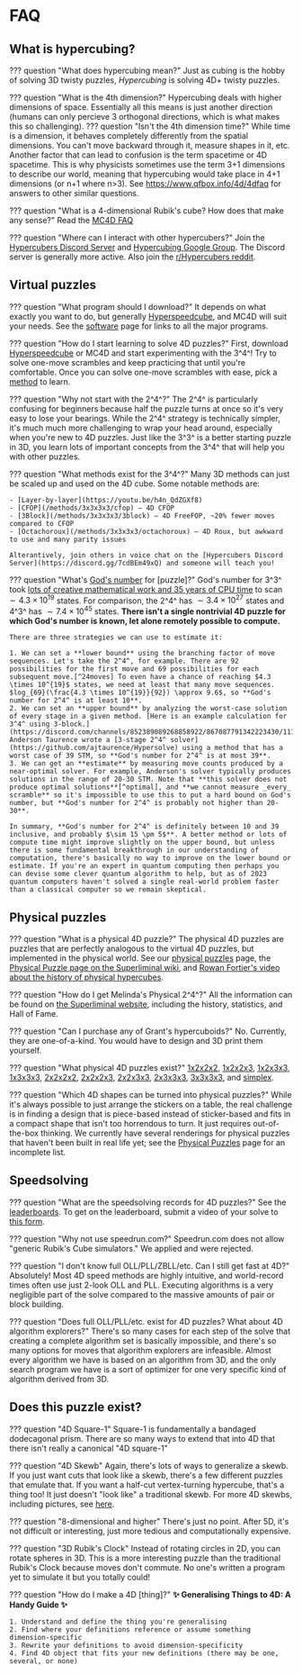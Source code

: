 # FAQ

## What is hypercubing?

??? question "What does hypercubing mean?"
    Just as cubing is the hobby of solving 3D twisty puzzles, *Hypercubing* is solving 4D+ twisty puzzles.

??? question "What is the 4th dimension?"
    Hypercubing deals with higher dimensions of space. Essentially all this means is just another direction (humans can only percieve 3 orthogonal directions, which is what makes this so challenging).
    ??? question "Isn't the 4th dimension time?"
        While time is a dimension, it behaves completely differently from the spatial dimensions. You can't move backward through it, measure shapes in it, etc. Another factor that can lead to confusion is the term spacetime or 4D spacetime. This is why physicists sometimes use the term 3+1 dimensions to describe our world, meaning that hypercubing would take place in 4+1 dimensions (or n+1 where n>3).
    See <https://www.qfbox.info/4d/4dfaq> for answers to other similar questions.

??? question "What is a 4-dimensional Rubik's cube? How does that make any sense?"
    Read the [MC4D FAQ](https://superliminal.com/cube/faq.html)


??? question "Where can I interact with other hypercubers?"
    Join the [Hypercubers Discord Server](https://discord.gg/7cdBEm49xQ) and [Hypercubing Google Group](https://groups.google.com/g/hypercubing). The Discord server is generally more active. Also join the [r/Hypercubers reddit](https://www.reddit.com/r/Hypercubers/).

## Virtual puzzles

??? question "What program should I download?"
    It depends on what exactly you want to do, but generally [Hyperspeedcube](https://ajfarkas.dev/hyperspeedcube/), and MC4D will suit your needs. See the [software](/software) page for links to all the major programs.

??? question "How do I start learning to solve 4D puzzles?"
    First, download [Hyperspeedcube](https://ajfarkas.dev/hyperspeedcube/) or MC4D and start experimenting with the 3^4^! Try to solve one-move scrambles and keep practicing that until you're comfortable. Once you can solve one-move scrambles with ease, pick a [method](/methods) to learn.

??? question "Why not start with the 2^4^?"
    The 2^4^ is particularly confusing for beginners because half the puzzle turns at once so it's very easy to lose your bearings. While the 2^4^ strategy is technically simpler, it's much much more challenging to wrap your head around, especially when you're new to 4D puzzles. Just like the 3^3^ is a better starting puzzle in 3D, you learn lots of important concepts from the 3^4^ that will help you with other puzzles.

??? question "What methods exist for the 3^4^?"
    Many 3D methods can just be scaled up and used on the 4D cube. Some notable methods are:

    - [Layer-by-layer](https://youtu.be/h4n_QdZGXf8)
    - [CFOP](/methods/3x3x3x3/cfop) — 4D CFOP
    - [3Block](/methods/3x3x3x3/3block) — 4D FreeFOP, ~20% fewer moves compared to CFOP
    - [Octachoroux](/methods/3x3x3x3/octachoroux) — 4D Roux, but awkward to use and many parity issues

    Alterantively, join others in voice chat on the [Hypercubers Discord Server](https://discord.gg/7cdBEm49xQ) and someone will teach you!

??? question "What's [God's number][cube20] for \[puzzle]?"
    God's number for 3^3^ took [lots of creative mathematical work and 35 years of CPU time][cube20] to scan $\sim 4.3 \times 10^{19}$ states. For comparison, the 2^4^ has $\sim 3.4 \times 10^{27}$ states and 4^3^ has $\sim 7.4 \times 10^{45}$ states. **There isn't a single nontrivial 4D puzzle for which God's number is known, let alone remotely possible to compute.**

    There are three strategies we can use to estimate it:

    1. We can set a **lower bound** using the branching factor of move sequences. Let's take the 2^4^, for example. There are 92 possibilities for the first move and 69 possibilities for each subsequent move.[^24moves] To even have a chance of reaching $4.3 \times 10^{19}$ states, we need at least that many move sequences. $log_{69}(\frac{4.3 \times 10^{19}}{92}) \approx 9.6$, so **God's number for 2^4^ is at least 10**.
    2. We can set an **upper bound** by analyzing the worst-case solution of every stage in a given method. [Here is an example calculation for 3^4^ using 3-block.](https://discord.com/channels/852389089268858922/867087791342223430/1118646417091743746) Anderson Taurence wrote a [3-stage 2^4^ solver](https://github.com/ajtaurence/Hypersolve) using a method that has a worst case of 39 STM, so **God's number for 2^4^ is at most 39**.
    3. We can get an **estimate** by measuring move counts produced by a near-optimal solver. For example, Anderson's solver typically produces solutions in the range of 20-30 STM. Note that **this solver does not produce optimal solutions**[^optimal], and **we cannot measure _every_ scramble** so it's impossible to use this to put a hard bound on God's number, but **God's number for 2^4^ is probably not higher than 20-30**.

    In summary, **God's number for 2^4^ is definitely between 10 and 39 inclusive, and probably $\sim 15 \pm 5$**. A better method or lots of compute time might improve slightly on the upper bound, but unless there is some fundamental breakthrough in our understanding of computation, there's basically no way to improve on the lower bound or estimate. If you're an expert in quantum computing then perhaps you can devise some clever quantum algorithm to help, but as of 2023 quantum computers haven't solved a single real-world problem faster than a classical computer so we remain skeptical.

[cube20]: http://cube20.org/
[^24moves]: Only one cell on each axis matters. Each face has 24 orientations, but one of those is the identity and so doesn't matter. $23 \times 4 = 92$. For subsequent moves, must turn a different axis. $23 \times 3 = 69$ (nice)
[^optimal]: It does converge on optimal solutions when run for a very long time, but this is impractical for all but the simplest scrambles.

## Physical puzzles

??? question "What is a physical 4D puzzle?"
    The physical 4D puzzles are puzzles that are perfectly analogous to the virtual 4D puzzles, but implemented in the physical world. See our [physical puzzles](/puzzles/physical) page, the [Physical Puzzle page on the Superliminal wiki](http://wiki.superliminal.com/wiki/Physical_Puzzle), and [Rowan Fortier's video about the history of physical hypercubes](https://www.youtube.com/watch?v=QTc-rG-nunA).

??? question "How do I get Melinda's Physical 2^4^?"
    All the information can be found on [the Superliminal website](https://superliminal.com/cube/2x2x2x2/), including the history, statistics, and Hall of Fame.

??? question "Can I purchase any of Grant's hypercuboids?"
    No. Currently, they are one-of-a-kind. You would have to design and 3D print them yourself.

??? question "What physical 4D puzzles exist?"
    [1x2x2x2](/puzzles/physical/1x2x2x2), [1x2x2x3](/puzzles/physical/1x2x2x3), [1x2x3x3](/puzzles/physical/1x2x3x3), [1x3x3x3](/puzzles/physical/1x3x3x3), [2x2x2x2](/puzzles/physical/2x2x2x2), [2x2x2x3](/puzzles/physical/2x2x2x3), [2x2x3x3](/puzzles/physical/2x2x3x3), [2x3x3x3](/puzzles/physical/2x3x3x3), [3x3x3x3](/puzzles/physical/3x3x3x3), and [simplex](/puzzles/physical/4d-pyraminx).


??? question "Which 4D shapes can be turned into physical puzzles?"
    While it's always possible to just arrange the stickers on a table, the real challenge is in finding a design that is piece-based instead of sticker-based and fits in a compact shape that isn't too horrendous to turn. It just requires out-of-the-box thinking. We currently have several renderings for physical puzzles that haven't been built in real life yet; see the [Physical Puzzles](/puzzles/physical) page for an incomplete list.

## Speedsolving

??? question "What are the speedsolving records for 4D puzzles?"
    See the [leaderboards](/leaderboards). To get on the leaderboard, submit a video of your solve to [this form](https://forms.gle/Y7Vpi3pb8989Ay8W8).

??? question "Why not use speedrun.com?"
    Speedrun.com does not allow "generic Rubik's Cube simulators." We applied and were rejected.

??? question "I don't know full OLL/PLL/ZBLL/etc. Can I still get fast at 4D?"
    Absolutely! Most 4D speed methods are highly intuitive, and world-record times often use just 2-look OLL and PLL. Executing algorithms is a very negligible part of the solve compared to the massive amounts of pair or block building.

??? question "Does full OLL/PLL/etc. exist for 4D puzzles? What about 4D algorithm explorers?"
    There's so many cases for each step of the solve that creating a complete algorithm set is basically impossible, and there's so many options for moves that algorithm explorers are infeasible. Almost every algorithm we have is based on an algorithm from 3D, and the only search program we have is a sort of optimizer for one very specific kind of algorithm derived from 3D.

## Does this puzzle exist?

??? question "4D Square-1"
    Square-1 is fundamentally a bandaged dodecagonal prism. There are so many ways to extend that into 4D that there isn't really a canonical "4D square-1"

??? question "4D Skewb"
    Again, there's lots of ways to generalize a skewb. If you just want cuts that look like a skewb, there's a few different puzzles that emulate that. If you want a half-cut vertex-turning hypercube, that's a thing too! It just doesn't "look like" a traditional skewb. For more 4D skewbs, including pictures, see [here](/puzzles/4d-skewb).

??? question "8-dimensional and higher"
    There's just no point. After 5D, it's not difficult or interesting, just more tedious and computationally expensive.

??? question "3D Rubik's Clock"
    Instead of rotating circles in 2D, you can rotate spheres in 3D. This is a more interesting puzzle than the traditional Rubik's Clock because moves don't commute. No one's written a program yet to simulate it but you totally could!

??? question "How do I make a 4D \[thing]?"
    **:sparkles: Generalising Things to 4D: A Handy Guide :sparkles:**

    1. Understand and define the thing you're generalising
    2. Find where your definitions reference or assume something dimension-specific
    3. Rewrite your definitions to avoid dimension-specificity
    4. Find 4D object that fits your new definitions (there may be one, several, or none)
